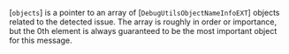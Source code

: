 [`objects`] is a pointer to an array of
[`DebugUtilsObjectNameInfoEXT`] objects related to the detected
issue.
The array is roughly in order or importance, but the 0th element is
always guaranteed to be the most important object for this message.